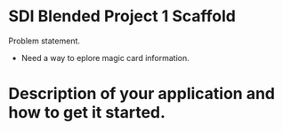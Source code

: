 # SDI Blended Project 1 Scaffold
Problem statement.
- Need a way to  eplore magic card information.

# Description of your application and how to get it started.


